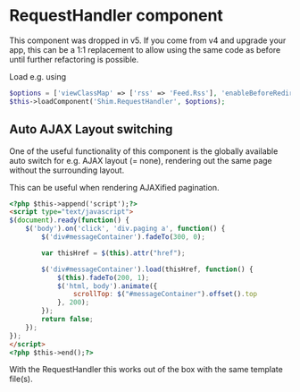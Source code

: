 # RequestHandler component

This component was dropped in v5. If you come from v4 and upgrade your app, this can be a 1:1 replacement to allow using the same code as before until further refactoring is possible.

Load e.g. using
```php
$options = ['viewClassMap' => ['rss' => 'Feed.Rss'], 'enableBeforeRedirect' => false];
$this->loadComponent('Shim.RequestHandler', $options);
```

## Auto AJAX Layout switching
One of the useful functionality of this component is the globally available auto switch for e.g. AJAX
layout (= none), rendering out the same page without the surrounding layout.

This can be useful when rendering AJAXified pagination.
```html
<?php $this->append('script');?>
<script type="text/javascript">
$(document).ready(function() {
	$('body').on('click', 'div.paging a', function() {
		$('div#messageContainer').fadeTo(300, 0);

		var thisHref = $(this).attr("href");

		$('div#messageContainer').load(thisHref, function() {
			$(this).fadeTo(200, 1);
			$('html, body').animate({
				scrollTop: $("#messageContainer").offset().top
			}, 200);
		});
		return false;
	});
});
</script>
<?php $this->end();?>
```
With the RequestHandler this works out of the box with the same template file(s).

